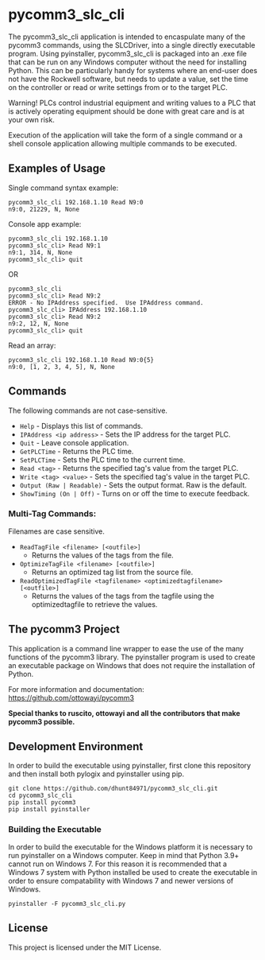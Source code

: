 # pycomm3_slc_cli

The pycomm3_slc_cli application is intended to encaspulate many of the pycomm3 commands, using the SLCDriver, into a single directly executable program.  Using pyinstaller, pycomm3_slc_cli is packaged into an .exe file that can be run on any Windows computer without the need for installing Python.  This can be particularly
handy for systems where an end-user does not have the Rockwell software, but needs to update a value, set the time on the controller or read or write settings from or to the target PLC.

Warning!  PLCs control industrial equipment and writing values to a PLC that is actively operating equipment should be done with great care and is at your own risk.

Execution of the application will take the form of a single command or a shell console application allowing multiple commands to be executed.

## Examples of Usage
Single command syntax example:
```
pycomm3_slc_cli 192.168.1.10 Read N9:0
n9:0, 21229, N, None
```

Console app example:
```
pycomm3_slc_cli 192.168.1.10
pycomm3_slc_cli> Read N9:1
n9:1, 314, N, None
pycomm3_slc_cli> quit
```

OR
```
pycomm3_slc_cli
pycomm3_slc_cli> Read N9:2
ERROR - No IPAddress specified.  Use IPAddress command.
pycomm3_slc_cli> IPAddress 192.168.1.10
pycomm3_slc_cli> Read N9:2
n9:2, 12, N, None
pycomm3_slc_cli> quit
```

Read an array:
```
pycomm3_slc_cli 192.168.1.10 Read N9:0{5}
n9:0, [1, 2, 3, 4, 5], N, None
```

## Commands
The following commands are not case-sensitive.
+ ```Help```                        - Displays this list of commands.
+ ```IPAddress <ip address>```      - Sets the IP address for the target PLC.
+ ```Quit```                        - Leave console application.
+ ```GetPLCTime```                  - Returns the PLC time.
+ ```SetPLCTime```                  - Sets the PLC time to the current time.
+ ```Read <tag>```                  - Returns the specified tag's value from the target PLC.
+ ```Write <tag> <value>```         - Sets the specified tag's value in the target PLC.
+ ```Output (Raw | Readable)```     - Sets the output format.  Raw is the default.
+ ```ShowTiming (On | Off)```      - Turns on or off the time to execute feedback.
          
### Multi-Tag Commands:
Filenames are case sensitive.
+ ```ReadTagFile <filename> [<outfile>]```
    - Returns the values of the tags from the file.
+ ```OptimizeTagFile <filename> [<outfile>]```
    - Returns an optimized tag list from the source file.
+ ```ReadOptimizedTagFile <tagfilename> <optimizedtagfilename> [<outfile>]```
    - Returns the values of the tags from the tagfile using the optimizedtagfile to retrieve the values.

## The pycomm3 Project
This application is a command line wrapper to ease the use of the many functions of the pycomm3 library.  The pyinstaller program is used to create an executable package on Windows that does not require the installation of Python.

For more information and documentation:
https://github.com/ottowayi/pycomm3

**Special thanks to ruscito, ottowayi and all the contributors that make pycomm3 possible.**

## Development Environment
In order to build the executable using pyinstaller, first clone this repository and then install both pylogix and pyinstaller using pip.

```
git clone https://github.com/dhunt84971/pycomm3_slc_cli.git
cd pycomm3_slc_cli
pip install pycomm3
pip install pyinstaller
```

### Building the Executable
In order to build the executable for the Windows platform it is necessary to run pyinstaller on a Windows computer.  Keep in mind that Python 3.9+ cannot run on Windows 7.  For this reason it is recommended that a Windows 7 system with Python installed be used to create the executable in order to ensure compatability with Windows 7 and newer versions of Windows.
 
```
pyinstaller -F pycomm3_slc_cli.py
```

## License

This project is licensed under the MIT License.
